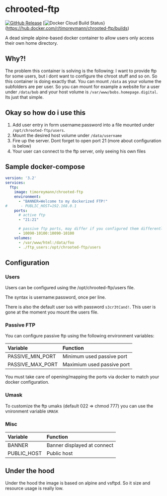 chrooted-ftp
====
[![GitHub Release](https://img.shields.io/github/v/tag/timo-reymann/chrooted-ftp.svg?label=version)](https://github.com/timo-reymann/chrooted-ftp/releases)
[![Docker Cloud Build Status](https://img.shields.io/docker/cloud/build/timoreymann/chrooted-ftp)}(https://hub.docker.com/r/timoreymann/chrooted-ftp/builds)

A dead simple alpine-based docker container to allow users only access their own home directory.

## Why?!

The problem this container is solving is the following:
I want to provide ftp for some users, but i dont want to configure the chroot stuff and so on. 
So this container is doing exactly that. You can mount `/data` as your volume the subfolders are per user. 
So you can mount for example a website for a user under `/data/bob` and your host volume is `/var/www/bobs.homepage.digital`. Its just that simple.


## Okay so how do i use this

1. Add  user entry in form username:password into a file mounted under `/opt/chrooted-ftp/users`.
2. Mount the desired host volume under `/data/username`
3. Fire up the server. Dont forget to open port 21 (more about configuration is below)
4. Your user can connect to the ftp server, only seeing his own files


## Sample docker-compose

```yaml
version: '3.2'
services:
  ftp:
    image: timoreymann/chrooted-ftp
    environment:
      - "BANNER=Welcome to my dockerized FTP!"
#      - PUBLIC_HOST=192.168.0.1
    ports:
      # active ftp
      - "21:21"

      # passive ftp ports, may differ if you configured them differently
      - 10090-10100:10090-10100
    volumes:
      - /var/www/html:/data/foo
      - ./ftp_users:/opt/chrooted-ftp/users
```



## Configuration


### Users
Users can be configured using the /opt/chrooted-ftp/users file. 

The syntax is username:password, once per line.

There is also the default user `bob` with password `s3cr3tCand!`. This user is gone at the moment you mount the users file. 


### Passive FTP
You can configure passive ftp using the following environment variables:

| Variable          | Function                      |
| :--               | :---                          |
| PASSIVE_MIN_PORT  | Minimum used passive port     |
| PASSIVE_MAX_PORT  | Maximium used passive port    |

You must take care of opening/mapping the ports via docker to match your docker configuration.


### Umask
To customize the ftp umaks (default 022 => chmod 777) you can use the vnironment variable `UMASK`

### Misc

| Variable          | Function                      |
| :--               | :---                          |
| BANNER            | Banner displayed at connect   |
| PUBLIC_HOST       | Public host                   |
## Under the hood
Under the hood the image is based on alpine and vsftpd. So it size and resource usage is really low.
